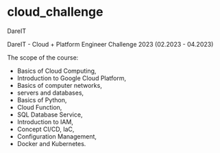 # cloud_challenge
DareIT

DareIT - Cloud + Platform Engineer Challenge 2023 (02.2023 - 04.2023)

The scope of the course: 
- Basics of Cloud Computing, 
- Introduction to Google Cloud Platform, 
- Basics of computer networks, 
- servers and databases, 
- Basics of Python, 
- Cloud Function, 
- SQL Database Service, 
- Introduction to IAM, 
- Concept CI/CD, IaC, 
- Configuration Management, 
- Docker and Kubernetes.


